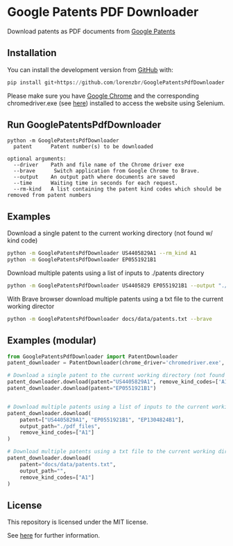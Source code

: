 # Google Patents PDF Downloader

Download patents as PDF documents from [Google Patents](https://patents.google.com)


## Installation

You can install the development version from [GitHub](https://github.com/) with:

``` python
pip install git+https://github.com/lorenzbr/GooglePatentsPdfDownloader.git
```

Please make sure you have [Google Chrome](https://www.google.com/chrome/) and the corresponding chromedriver.exe (see [here](https://chromedriver.chromium.org/downloads)) installed to access the website using Selenium.


## Run GooglePatentsPdfDownloader

```
python -m GooglePatentsPdfDownloader
  patent      Patent number(s) to be downloaded

optional arguments:
  --driver    Path and file name of the Chrome driver exe
  --brave      Switch application from Google Chrome to Brave.
  --output    An output path where documents are saved
  --time      Waiting time in seconds for each request.
  --rm-kind   A list containing the patent kind codes which should be removed from patent numbers
```

## Examples
Download a single patent to the current working directory (not found w/ kind code)
```bash
python -m GooglePatentsPdfDownloader US4405829A1 --rm_kind A1
python -m GooglePatentsPdfDownloader EP0551921B1
```
Download multiple patents using a list of inputs to ./patents directory
```bash
python -m GooglePatentsPdfDownloader US4405829 EP0551921B1 --output "./patents"
```
With Brave browser download multiple patents using a txt file to the current working director
```bash
python -m GooglePatentsPdfDownloader docs/data/patents.txt --brave
```

## Examples (modular)
```python
from GooglePatentsPdfDownloader import PatentDownloader
patent_downloader = PatentDownloader(chrome_driver='chromedriver.exe', app='brave')

# Download a single patent to the current working directory (not found w/ kind code)
patent_downloader.download(patent="US4405829A1", remove_kind_codes=['A1'])
patent_downloader.download(patent="EP0551921B1")


# Download multiple patents using a list of inputs to the current working directory
patent_downloader.download(
    patent=["US4405829A1", "EP0551921B1", "EP1304824B1"],
    output_path="./pdf_files",
    remove_kind_codes=["A1"]
)

# Download multiple patents using a txt file to the current working directory
patent_downloader.download(
    patent="docs/data/patents.txt", 
    output_path="",
    remove_kind_codes=["A1"]
)
```

## License

This repository is licensed under the MIT license.

See [here](https://github.com/lorenzbr/GooglePatentsPdfDownloader/blob/master/LICENSE) for further information.